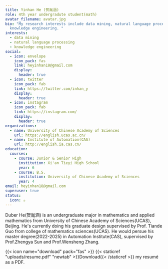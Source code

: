 ```yaml
---
title: Yinhan He (贺胤涵)
role: 4th year undergradute student(math)
avatar_filename: avatar.jpg
bio: "My research interests include data mining, natural language processing and
  knowledge engineering. "
interests:
  - data mining
  - natural language processing
  - knowledge engineering
social:
  - icon: envelope
    icon_pack: fas
    link: heyinhan18@gmail.com
    display:
      header: true
  - icon: twitter
    icon_pack: fab
    link: https://twitter.com/inhan_y
    display:
      header: true
  - icon: instagram
    icon_pack: fab
    link: https://instagram.com/
    display:
      header: true
organizations:
  - name: University of Chinese Academy of Sciences
    url: https://english.ucas.ac.cn/
  - name: Institute of Automation(CAS)
    url: http://english.ia.cas.cn/
education:
  courses:
    - course: Junior & Senior High
      institution: Xi'an Tieyi High School
      year: 6
    - course: B.S.
      institution: University of Chinese Academy of Sciences
      year: 4
email: heyinhan18@gmail.com
superuser: true
status:
  icon: ☕️
---
```

Duber He(贺胤涵) is an undergraduate major in mathematics and applied mathematics from University of Chinese Academy of Sciences(UCAS), Beijing. He's currently doing his graduate design supervised by Prof. Tiande Guo from college of mathematics sciences(UCAS). He would persue his master degree(2022-2025) in Automation Institute(CAS), supervised by Prof.Zhengya Sun and Prof.Wensheng Zhang. 

{{< icon name="download" pack="fas" >}} {{< staticref "uploads/resume.pdf" "newtab" >}}Download{{< /staticref >}} my resumé as a PDF.